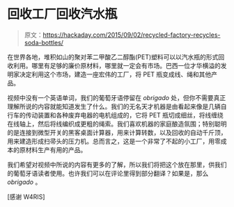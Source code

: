 # 回收工厂回收汽水瓶

> 原文：<https://hackaday.com/2015/09/02/recycled-factory-recycles-soda-bottles/>

在世界各地，堆积如山的聚对苯二甲酸乙二醇酯(PET)塑料可以以汽水瓶的形式回收利用。哪里有足够的廉价原材料，哪里就一定会有市场。巴西一位才华横溢的发明家决定利用这个市场，建造一座宏伟的工厂，将 PET 瓶变成线、绳和其他产品。

视频中没有一个英语单词，我们的葡萄牙语停留在 *obrigado* 处，但你不需要真正理解所说的内容就能知道发生了什么。我们的无名天才机器是由看起来像是几辆自行车的传动装置和各种废弃电器的电机组成的，它将 PET 瓶切成细丝，将线缠绕在线轴上，然后将线编织成更粗的绳索。我们喜欢机器的家庭酿造氛围；特别聪明的是连接到微型开关的黑客桌面计算器，用来计算转数，以及回收的自动千斤顶，用来建造形成扫帚头的压力机。总而言之，这是一个非常了不起的小工厂，用零成本的原材料生产有用的产品。

我们希望对视频中所说的内容有更多的了解，所以我们将把这个放在那里，供我们的葡萄牙语读者使用。也许我们可以在评论里得到部分翻译？如果是，那么 *obrigado* 。

[感谢 W4RIS]